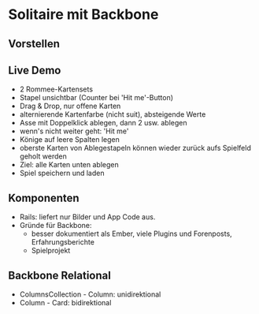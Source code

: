 Solitaire mit Backbone
======================

Vorstellen
----------

Live Demo
---------
- 2 Rommee-Kartensets
- Stapel unsichtbar (Counter bei 'Hit me'-Button)
- Drag &amp; Drop, nur offene Karten
- alternierende Kartenfarbe (nicht suit), absteigende Werte
- Asse mit Doppelklick ablegen, dann 2 usw. ablegen
- wenn's nicht weiter geht: 'Hit me'
- Könige auf leere Spalten legen
- oberste Karten von Ablegestapeln können wieder zurück aufs Spielfeld geholt werden
- Ziel: alle Karten unten ablegen
- Spiel speichern und laden

Komponenten
-----------
- Rails: liefert nur Bilder und App Code aus.
- Gründe für Backbone:
  - besser dokumentiert als Ember, viele Plugins und Forenposts, Erfahrungsberichte
  - Spielprojekt

Backbone Relational
-------------------

- ColumnsCollection - Column: unidirektional
- Column - Card: bidirektional
